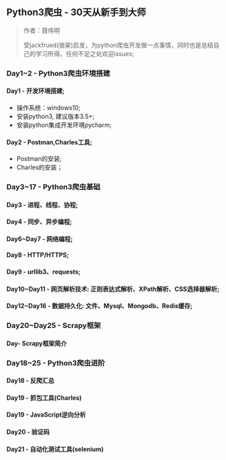 ## Python3爬虫 - 30天从新手到大师

>作者：聂伟明
>
>受jackfrued(骆昊)启发，为python爬虫开发做一点事情，同时也是总结自己的学习所得。任何不足之处欢迎issues;

### Day1~2 - Python3爬虫环境搭建  
#### Day1 - 开发环境搭建;  
- 操作系统：windows10;
- 安装python3, 建议版本3.5+;
- 安装python集成开发环境pycharm;
#### Day2 - Postman,Charles工具;  
- Postman的安装;
- Charles的安装；
### Day3~17 - Python3爬虫基础  
#### Day3 - 进程、线程、协程;  
#### Day4 - 同步、异步编程;  
#### Day6~Day7 - 网络编程;  
#### Day8 - HTTP/HTTPS;  
#### Day9 - urllib3、requests;  
#### Day10~Day11 - 网页解析技术: 正则表达式解析、XPath解析、CSS选择器解析;  
#### Day12~Day16 - 数据持久化: 文件、Mysql、Mongodb、Redis缓存;  

### Day20~Day25 - Scrapy框架  
#### Day- Scrapy框架简介  

### Day18~25 - Python3爬虫进阶  
#### Day18 - 反爬汇总  
#### Day19 - 抓包工具(Charles)  
#### Day19 - JavaScript逆向分析  
#### Day20 - 验证码  
#### Day21 - 自动化测试工具(selenium)  




